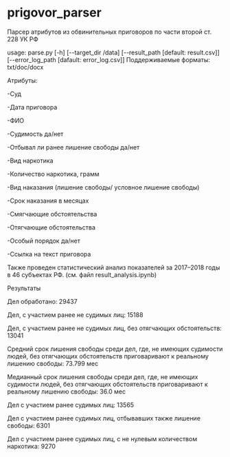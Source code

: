 # prigovor_parser
Парсер атрибутов из обвинительных приговоров по части второй ст. 228 УК РФ

usage: parse.py [-h] [--target_dir /data] [--result_path [default: result.csv]] [--error_log_path [dafault: error_log.csv]]
Поддерживаемые форматы: txt/doc/docx


Атрибуты:
 
  -Суд
  
  -Дата приговора
  
  -ФИО
  
  -Судимость да/нет
  
  -Отбывал ли ранее лишение свободы да/нет
  
  -Вид наркотика
  
  -Количество наркотика, грамм
  
  -Вид наказания (лишение свободы/ условное лишение свободы)
  
  -Срок наказания в месяцах
  
  -Смягчающие обстоятельства
  
  -Отягчающие обстоятельства
  
  -Особый порядок да/нет
  
  -Ссылка на текст приговора


Также проведен статистический анализ показателей за 2017–2018 годы в 46 субъектах РФ.
(см. файл result_analysis.ipynb)

Результаты

Дел обработано:	29437
  
Дел, с участием ранее не судимых лиц:	15188
  
Дел, с участием ранее не судимых лиц, без отягчающих обстоятельств:	13041
  
Средний срок лишения свободы среди дел, где, 
не имеющих судимости людей, без отягчающих обстоятельств приговаривают к реальному лишению свободы:	73.799 мес

Медианный срок лишения свободы среди дел, где,
 не имеющих судимости людей, без отягчающих обстоятельств приговаривают к реальному лишению свободы:	36.0 мес
	
Дел с участием ранее судимых лиц:	13565
  
Дел с участием ранее судимых лиц, отбывавших также лишение свободы:	6301
  
Дел с участием ранее судимых лиц, с не нулевым количеством наркотика:	9270


